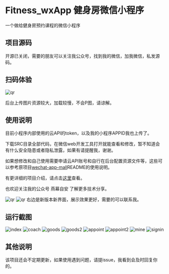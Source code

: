 # Fitness_wxApp 健身房微信小程序
一个做给健身房预约课程的微信小程序

## 项目源码

开源已关闭，需要的朋友可以关注我公众号，找到我的微信，加我微信，私发源码。


## 扫码体验

![qr](https://github.com/Mocha-L/Fitness_wxApp/blob/master/res/my_qr.jpg)

后台上传图片资源较大，加载较慢，不会P图，请谅解。

## 使用说明

目前小程序内部使用的云API的token，以及我的小程序APPID我也上传了。

下载SRC目录全部代码，在微信web开发工具打开就能查看和修改，暂不知道会有什么安全隐患或者隐私泄露，如果有请提醒我，谢谢。

如果想修改和自己使用需要申请云API账号和自行在后台配置资源文件等，这些可以参考原项目[wechat-app-mall](https://github.com/EastWorld/wechat-app-mall)README的使用说明。

有更详细的项目介绍，请点击[这里](http://mp.weixin.qq.com/s/PP80ZYsHJkLs4sIXLcbwQQ)查看。

也欢迎关注我的公众号 燕幕自安 了解更多技术分享。

![qr](https://github.com/Mocha-L/Fitness_wxApp/blob/master/res/my_qr2.jpg)
![qr](https://github.com/Mocha-L/Fitness_wxApp/blob/master/res/lm.jpg)
右边是新版本新界面，展示效果更好，需要的可以联系我。

## 运行截图

![index](https://github.com/Mocha-L/Fitness_wxApp/blob/master/res/index.png)
![coach](https://github.com/Mocha-L/Fitness_wxApp/blob/master/res/coach.png)
![goods](https://github.com/Mocha-L/Fitness_wxApp/blob/master/res/goods.png)
![goods2](https://github.com/Mocha-L/Fitness_wxApp/blob/master/res/goods2.png)
![appoint](https://github.com/Mocha-L/Fitness_wxApp/blob/master/res/appoint.png)
![appoint2](https://github.com/Mocha-L/Fitness_wxApp/blob/master/res/appoint2.png)
![mine](https://github.com/Mocha-L/Fitness_wxApp/blob/master/res/mine.png)
![signin](https://github.com/Mocha-L/Fitness_wxApp/blob/master/res/signin.png)

## 其他说明

该项目还会不定期更新，如果使用遇到问题，请提issue，我看到会及时回复你的。
